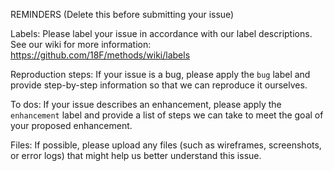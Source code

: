 REMINDERS (Delete this before submitting your issue)

Labels: Please label your issue in accordance with our label descriptions. See our wiki for more information: https://github.com/18F/methods/wiki/labels

Reproduction steps: If your issue is a bug, please apply the `bug` label and provide step-by-step information so that we can reproduce it ourselves.

To dos: If your issue describes an enhancement, please apply the `enhancement` label and provide a list of steps we can take to meet the goal of your proposed enhancement.

Files: If possible, please upload any files (such as wireframes, screenshots, or error logs) that might help us better understand this issue.
